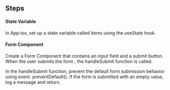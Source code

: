 ## Steps

#### State Variable

In App.tsx, set up a state variable called
items using the useState hook.

#### Form Component

Create a Form Component that contains an input field
and a submit button. When the user submits the form , the handleSubmit
function is called.

In the handleSubmit function, prevent the default form submission
behavior using event. preventDefault(). If the form is submitted
with an empty value, log a message and return.
